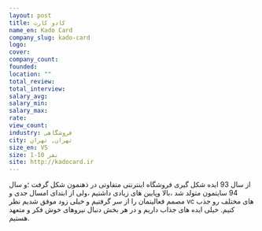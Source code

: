```yaml
---
layout: post
title: کادو کارت
name_en: Kado Card
company_slug: kado-card
logo: 
cover: 
company_count:
founded:
location: ""
total_review: 
total_interview: 
salary_avg: 
salary_min: 
salary_max: 
rate: 
view_count: 
industry: فروشگاهی
city: تهران, تهران
size_en: VS
size: 1-10 نفر
site: http://kadocard.ir
---
```


از سال 93 ایده شکل گیری فروشگاه اینترنتی متفاوتی در ذهنمون شکل گرفت ؛و سال 94 سایتمون متولد شد ،بالا وپایین های زیادی داشتیم ،ولی از ابتدای امسال جدی و مصمم فعالیتمان را از سر گرفتیم و خیلی زود موفق شدیم نظر vc های مختلف رو جذب کنیم. خیلی ایده های جذاب داریم و در هر بخش دنبال نیروهای خوش فکر و متعهد هستیم.
